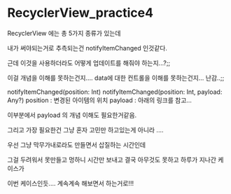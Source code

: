# RecyclerView_practice4

RecyclerView 에는 총 5가지 종류가 있는데 

내가 써야되는거로 추측되는건 notifyItemChanged 인것같다.

근데 이것을 사용하더라도 어떻게 업데이트를 해줘야 하는지...?;; 

이걸 개념을 이해를 못하는건지.... data에 대한 컨트롤을 이해를 못하는건지... 난감..;;

notifyItemChanged(position: Int)
notifyItemChanged(position: Int, payload: Any?)
position : 변경된 아이템의 위치
payload : 아래의 링크를 참고...


이부분에서 payload 의 개념 이해도 필요한거같음.


그리고 가장 필요한건 그냥 혼자 고민만 하고있는게 아니라 ....

우선 그냥 막무가내로라도 만들면서 삽질하는 시간인데 

그걸 두려워서 못만들고 멍하니 시간만 보내고 결국 아무것도 못하고 하루가 지나간 케이스가 

이번 케이스인듯.... 계속계속 해보면서 하는거로!!!
